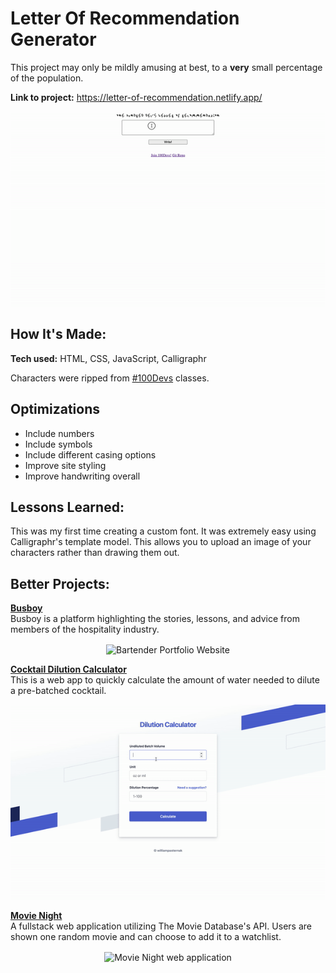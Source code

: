 #  Letter Of Recommendation Generator
This project may only be mildly amusing at best, to a **very** small percentage of the population.

**Link to project:** 
https://letter-of-recommendation.netlify.app/

 <p align = 'center'><img align="center" src="https://github.com/WilliamPasternak/Letter-Of-Recommendation/blob/main/Site%20Walkthrough.gif" alt="Letter Of Reccomendation Generator"></p>
 

## How It's Made:

**Tech used:** HTML, CSS, JavaScript, Calligraphr

Characters were ripped from [#100Devs](https://www.twitch.tv/learnwithleon) classes. 

## Optimizations
- Include numbers
- Include symbols
- Include different casing options
- Improve site styling
- Improve handwriting overall

## Lessons Learned:
This was my first time creating a custom font. It was extremely easy using Calligraphr's template model. This allows you to upload an image of your characters rather than drawing them out.

## Better Projects:
[**Busboy**](https://busboy.co/)  
Busboy is a platform highlighting the stories, lessons, and advice from members of the hospitality industry.
  <p align = 'center'><img align="center" src="https://github.com/WilliamPasternak/busboy/blob/main/busyboy.gif" alt="Bartender Portfolio Website"></p>

[**Cocktail Dilution Calculator**](https://dilution-calculator.netlify.app/)  
This is a web app to quickly calculate the amount of water needed to dilute a pre-batched cocktail.
 <p align = 'center'><img align="center" src="https://github.com/WilliamPasternak/Dilution-Calculator/blob/main/Dilution.gif" alt="Cocktail Dilution web application"></p>

[**Movie Night**](https://github.com/WilliamPasternak/MovieNight)  
A fullstack web application utilizing The Movie Database's API. Users are shown one random movie and can choose to add it to a watchlist. 
 <p align = 'center'><img align="center" src="https://github.com/WilliamPasternak/MovieNight/blob/main/MovieNight%20Walkthrough.gif" alt="Movie Night web application"></p>
